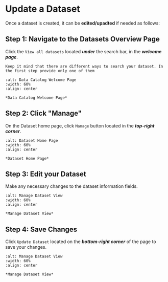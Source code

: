 # Update a Dataset
Once a dataset is created, it can be **edited/upadted** if needed as follows:

## Step 1: Navigate to the Datasets Overview Page
Click the `View all datasets` located ***under*** the search bar, in the ***welcome page***.

```{note} 
Keep it mind that there are different ways to search your dataset. In the first step provide only one of them
```

```{figure} ../../../_static/images/homepage_view_all_datasets.png
:alt: Data Catalog Welcome Page
:width: 60%
:align: center

*Data Catalog Welcome Page*

```


## Step 2: Click "Manage" 
On the Dataset home page, click `Manage` button located in the ***top-right corner***.


```{figure} ../../../_static/images/manage_button_dataset.png
:alt: Dataset Home Page
:width: 60%
:align: center

*Dataset Home Page*

```


## Step 3: Edit your Dataset
Make any necessary changes to the dataset information fields.

```{figure} ../../../_static/images/manage_dataset_view.png
:alt: Manage Dataset View
:width: 60%
:align: center

*Manage Dataset View*

```


## Step 4: Save Changes
Click `Update Dataset` located on the ***bottom-right corner*** of the page to save your changes.

```{figure} ../../../_static/images/update_dataset_button.png
:alt: Manage Dataset View
:width: 60%
:align: center

*Manage Dataset View*

```
